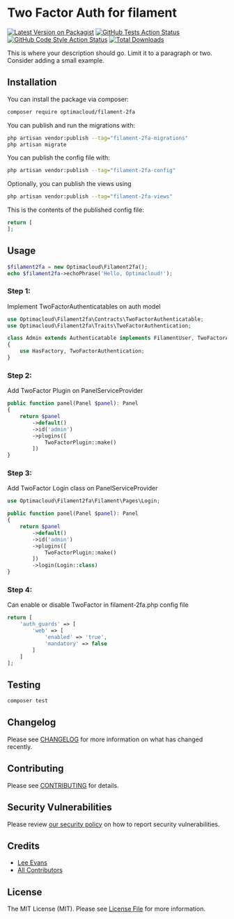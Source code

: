 # Two Factor Auth for filament

[![Latest Version on Packagist](https://img.shields.io/packagist/v/optimacloud/filament-2fa.svg?style=flat-square)](https://packagist.org/packages/optimacloud/filament-2fa)
[![GitHub Tests Action Status](https://img.shields.io/github/actions/workflow/status/optimacloud/filament-2fa/run-tests.yml?branch=main&label=tests&style=flat-square)](https://github.com/optimacloud/filament-2fa/actions?query=workflow%3Arun-tests+branch%3Amain)
[![GitHub Code Style Action Status](https://img.shields.io/github/actions/workflow/status/optimacloud/filament-2fa/fix-php-code-styling.yml?branch=main&label=code%20style&style=flat-square)](https://github.com/optimacloud/filament-2fa/actions?query=workflow%3A"Fix+PHP+code+styling"+branch%3Amain)
[![Total Downloads](https://img.shields.io/packagist/dt/optimacloud/filament-2fa.svg?style=flat-square)](https://packagist.org/packages/optimacloud/filament-2fa)



This is where your description should go. Limit it to a paragraph or two. Consider adding a small example.

## Installation

You can install the package via composer:

```bash
composer require optimacloud/filament-2fa
```

You can publish and run the migrations with:

```bash
php artisan vendor:publish --tag="filament-2fa-migrations"
php artisan migrate
```

You can publish the config file with:

```bash
php artisan vendor:publish --tag="filament-2fa-config"
```

Optionally, you can publish the views using

```bash
php artisan vendor:publish --tag="filament-2fa-views"
```

This is the contents of the published config file:

```php
return [
];
```

## Usage

```php
$filament2fa = new Optimacloud\Filament2fa();
echo $filament2fa->echoPhrase('Hello, Optimacloud!');
```

### Step 1:

Implement TwoFactorAuthenticatables on auth model

```php
use Optimacloud\Filament2fa\Contracts\TwoFactorAuthenticatable;
use Optimacloud\Filament2fa\Traits\TwoFactorAuthentication;

class Admin extends Authenticatable implements FilamentUser, TwoFactorAuthenticatable
{
    use HasFactory, TwoFactorAuthentication;
}
```

### Step 2:

Add TwoFactor Plugin on PanelServiceProvider

```php
public function panel(Panel $panel): Panel
{
    return $panel
        ->default()
        ->id('admin')
        ->plugins([
            TwoFactorPlugin::make()
        ])
}
```

### Step 3:

Add TwoFactor Login class on PanelServiceProvider

```php
use Optimacloud\Filament2fa\Filament\Pages\Login;

public function panel(Panel $panel): Panel
{
    return $panel
        ->default()
        ->id('admin')
        ->plugins([
            TwoFactorPlugin::make()
        ])
        ->login(Login::class)
}
```

### Step 4:

Can enable or disable TwoFactor in filament-2fa.php config file

```php
return [
    'auth_guards' => [
        'web' => [
            'enabled' => 'true', 
            'mandatory' => false
        ]
    ]
];
```



## Testing

```bash
composer test
```

## Changelog

Please see [CHANGELOG](CHANGELOG.md) for more information on what has changed recently.

## Contributing

Please see [CONTRIBUTING](.github/CONTRIBUTING.md) for details.

## Security Vulnerabilities

Please review [our security policy](../../security/policy) on how to report security vulnerabilities.

## Credits

- [Lee Evans](https://github.com/lee)
- [All Contributors](../../contributors)

## License

The MIT License (MIT). Please see [License File](LICENSE.md) for more information.
